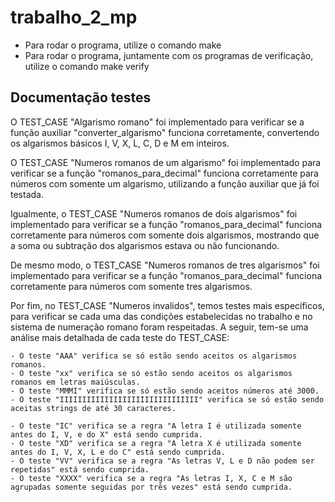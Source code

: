 # trabalho_2_mp

- Para rodar o programa, utilize o comando make
- Para rodar o programa, juntamente com os programas de verificação, utilize o comando make verify

## Documentação testes

O TEST_CASE "Algarismo romano" foi implementado para verificar se a função auxiliar "converter_algarismo" funciona corretamente, convertendo os algarismos básicos I, V, X, L, C, D e M em inteiros.

O TEST_CASE "Numeros romanos de um algarismo" foi implementado para verificar se a função "romanos_para_decimal" funciona corretamente para números com somente um algarismo, utilizando a função auxiliar que já foi testada.

Igualmente, o TEST_CASE "Numeros romanos de dois algarismos" foi implementado para verificar se a função "romanos_para_decimal" funciona corretamente para números com somente dois algarismos, mostrando que a soma ou subtração dos algarismos estava ou não funcionando.

De mesmo modo, o TEST_CASE "Numeros romanos de tres algarismos" foi implementado para verificar se a função "romanos_para_decimal" funciona corretamente para números com somente tres algarismos.

Por fim, no TEST_CASE "Numeros invalidos", temos testes mais específicos, para verificar se cada uma das condições estabelecidas no trabalho e no sistema de numeração romano foram respeitadas. A seguir, tem-se uma análise mais detalhada de cada teste do TEST_CASE:

    - O teste "AAA" verifica se só estão sendo aceitos os algarismos romanos.
    - O teste "xx" verifica se só estão sendo aceitos os algarismos romanos em letras maiúsculas.
    - O teste "MMMI" verifica se só estão sendo aceitos números até 3000.
    - O teste "IIIIIIIIIIIIIIIIIIIIIIIIIIIIIII" verifica se só estão sendo aceitas strings de até 30 caracteres.
    
    - O teste "IC" verifica se a regra "A letra I é utilizada somente antes do I, V, e do X" está sendo cumprida.
    - O teste "XD" verifica se a regra "A letra X é utilizada somente antes do I, V, X, L e do C" está sendo cumprida.
    - O teste "VV" verifica se a regra "As letras V, L e D não podem ser repetidas" está sendo cumprida.
    - O teste "XXXX" verifica se a regra "As letras I, X, C e M são agrupadas somente seguidas por três vezes" está sendo cumprida.
